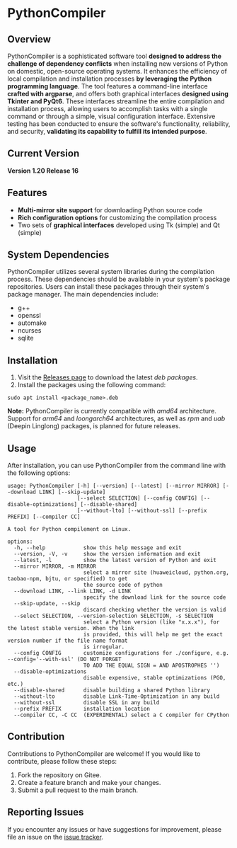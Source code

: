 
# PythonCompiler
## Overview
PythonCompiler is a sophisticated software tool **designed to address the challenge of dependency conflicts** when installing new versions of Python on domestic, open-source operating systems. It enhances the efficiency of local compilation and installation processes **by leveraging the Python programming language**. The tool features a command-line interface **crafted with argparse**, and offers both graphical interfaces **designed using Tkinter and PyQt6**. These interfaces streamline the entire compilation and installation process, allowing users to accomplish tasks with a single command or through a simple, visual configuration interface. Extensive testing has been conducted to ensure the software's functionality, reliability, and security, **validating its capability to fulfill its intended purpose**.
## Current Version
**Version 1.20 Release 16**
## Features
- **Multi-mirror site support** for downloading Python source code
- **Rich configuration options** for customizing the compilation process
- Two sets of **graphical interfaces** developed using Tk (simple) and Qt (simple)
## System Dependencies
PythonCompiler utilizes several system libraries during the compilation process. These dependencies should be available in your system's package repositories. Users can install these packages through their system's package manager. The main dependencies include:
- g++
- openssl
- automake
- ncurses
- sqlite
## Installation
1. Visit the [Releases page](https://github.com/luoyanze07/PythonCompiler/releases) to download the latest *deb packages*.
2. Install the packages using the following command:
```
sudo apt install <package_name>.deb
```
**Note:** PythonCompiler is currently compatible with *amd64* architecture. Support for *arm64* and *loongarch64* architectures, as well as *rpm* and *uab* (Deepin Linglong) packages, is planned for future releases.
## Usage
After installation, you can use PythonCompiler from the command line with the following options:
```
usage: PythonCompiler [-h] [--version] [--latest] [--mirror MIRROR] [--download LINK] [--skip-update]
                      [--select SELECTION] [--config CONFIG] [--disable-optimizations] [--disable-shared]
                      [--without-lto] [--without-ssl] [--prefix PREFIX] [--compiler CC]

A tool for Python compilement on Linux.

options:
  -h, --help            show this help message and exit
  --version, -V, -v     show the version information and exit
  --latest, -l          show the latest version of Python and exit
  --mirror MIRROR, -m MIRROR
                        select a mirror site (huaweicloud, python.org, taobao-npm, bjtu, or specified) to get  
                        the source code of python
  --download LINK, --link LINK, -d LINK
                        specify the download link for the source code
  --skip-update, --skip
                        discard checking whether the version is valid
  --select SELECTION, --version-selection SELECTION, -s SELECTION
                        select a Python version (like "x.x.x"), for the latest stable version. When the link   
                        is provided, this will help me get the exact version number if the file name format    
                        is irregular.
  --config CONFIG       customize configurations for ./configure, e.g. --config='--with-ssl' (DO NOT FORGET
                        TO ADD THE EQUAL SIGN = AND APOSTROPHES '')
  --disable-optimizations
                        disable expensive, stable optimizations (PGO, etc.)
  --disable-shared      disable building a shared Python library
  --without-lto         disable Link-Time-Optimization in any build
  --without-ssl         disable SSL in any build
  --prefix PREFIX       installation location
  --compiler CC, -C CC  (EXPERIMENTAL) select a C compiler for CPython
```
## Contribution
Contributions to PythonCompiler are welcome! If you would like to contribute, please follow these steps:
1. Fork the repository on Gitee.
2. Create a feature branch and make your changes.
3. Submit a pull request to the main branch.
## Reporting Issues
If you encounter any issues or have suggestions for improvement, please file an issue on the [issue tracker](https://github.com/luoyanze07/issues).
